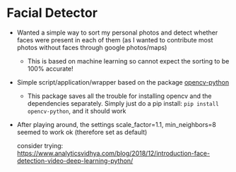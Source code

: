 # Facial Detector
- Wanted a simple way to sort my personal photos and detect whether faces were present in each of them (as I wanted to contribute most photos without faces through google photos/maps)
  - This is based on machine learning so cannot expect the sorting to be 100% accurate!
- Simple script/application/wrapper based on the package [opencv-python](https://github.com/skvark/opencv-python)
  - This package saves all the trouble for installing opencv and the dependencies separately. Simply just do a pip install: ```pip install opencv-python```, and it should work
  
- After playing around, the settings scale_factor=1.1, min_neighbors=8 seemed to work ok (therefore set as default)



    consider trying:
    https://www.analyticsvidhya.com/blog/2018/12/introduction-face-detection-video-deep-learning-python/